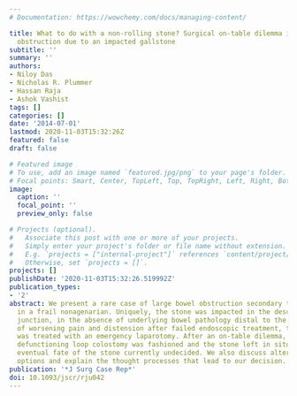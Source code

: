 ```yaml
---
# Documentation: https://wowchemy.com/docs/managing-content/

title: What to do with a non-rolling stone? Surgical on-table dilemma in large bowel
  obstruction due to an impacted gallstone
subtitle: ''
summary: ''
authors:
- Niloy Das
- Nicholas R. Plummer
- Hassan Raja
- Ashok Vashist
tags: []
categories: []
date: '2014-07-01'
lastmod: 2020-11-03T15:32:26Z
featured: false
draft: false

# Featured image
# To use, add an image named `featured.jpg/png` to your page's folder.
# Focal points: Smart, Center, TopLeft, Top, TopRight, Left, Right, BottomLeft, Bottom, BottomRight.
image:
  caption: ''
  focal_point: ''
  preview_only: false

# Projects (optional).
#   Associate this post with one or more of your projects.
#   Simply enter your project's folder or file name without extension.
#   E.g. `projects = ["internal-project"]` references `content/project/deep-learning/index.md`.
#   Otherwise, set `projects = []`.
projects: []
publishDate: '2020-11-03T15:32:26.519992Z'
publication_types:
- '2'
abstract: We present a rare case of large bowel obstruction secondary to colonic gallstones
  in a frail nonagenarian. Uniquely, the stone was impacted in the descending colon-sigmoid
  junction, in the absence of underlying bowel pathology distal to the stone. In light
  of worsening pain and distension after failed endoscopic treatment, the patient
  was treated with an emergency laparotomy. After an on-table dilemma, a proximal
  defunctioning loop colostomy was fashioned and the stone left in situ, with the
  eventual fate of the stone currently undecided. We also discuss alternative treatment
  options and explain the thought processes that lead to our decision.
publication: '*J Surg Case Rep*'
doi: 10.1093/jscr/rju042
---
```

